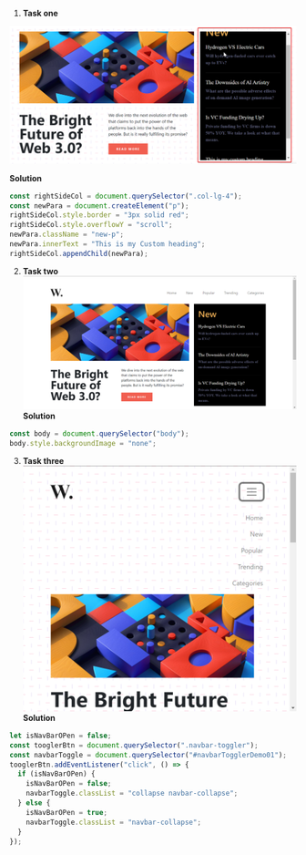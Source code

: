 1. **Task one**

![Task one image](./ass8.1-after.png)

**Solution**
```JavaScript
const rightSideCol = document.querySelector(".col-lg-4");
const newPara = document.createElement("p");
rightSideCol.style.border = "3px solid red";
rightSideCol.style.overflowY = "scroll";
newPara.className = "new-p";
newPara.innerText = "This is my Custom heading";
rightSideCol.appendChild(newPara);
```

2. **Task two**
![Task two image](./ass8.2-after.png)
**Solution**
```JavaScript
const body = document.querySelector("body");
body.style.backgroundImage = "none";
```

3. **Task three**
![Task three image](./ass8.3-after.png)
**Solution**
```JavaScript
let isNavBarOPen = false;
const tooglerBtn = document.querySelector(".navbar-toggler");
const navbarToggle = document.querySelector("#navbarTogglerDemo01");
tooglerBtn.addEventListener("click", () => {
  if (isNavBarOPen) {
    isNavBarOPen = false;
    navbarToggle.classList = "collapse navbar-collapse";
  } else {
    isNavBarOPen = true;
    navbarToggle.classList = "navbar-collapse";
  }
});
```